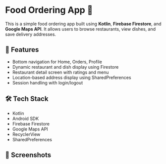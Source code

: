 # Food Ordering App 🍔

This is a simple food ordering app built using **Kotlin**, **Firebase Firestore**, and **Google Maps API**. It allows users to browse restaurants, view dishes, and save delivery addresses.

## 🚀 Features
- Bottom navigation for Home, Orders, Profile
- Dynamic restaurant and dish display using Firestore
- Restaurant detail screen with ratings and menu
- Location-based address display using SharedPreferences
- Session handling with login/logout

## 🛠️ Tech Stack
- Kotlin
- Android SDK
- Firebase Firestore
- Google Maps API
- RecyclerView
- SharedPreferences

## 📸 Screenshots

